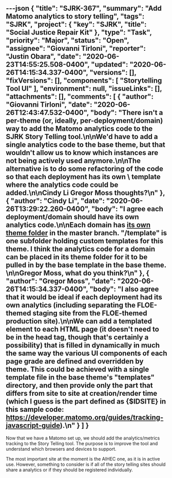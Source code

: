 ---json
{
  "title": "SJRK-367",
  "summary": "Add Matomo analytics to story telling",
  "tags": "SJRK",
  "project": {
    "key": "SJRK",
    "title": "Social Justice Repair Kit"
  },
  "type": "Task",
  "priority": "Major",
  "status": "Open",
  "assignee": "Giovanni Tirloni",
  "reporter": "Justin Obara",
  "date": "2020-06-23T14:55:25.508-0400",
  "updated": "2020-06-26T14:15:34.337-0400",
  "versions": [],
  "fixVersions": [],
  "components": [
    "Storytelling Tool UI"
  ],
  "environment": null,
  "issueLinks": [],
  "attachments": [],
  "comments": [
    {
      "author": "Giovanni Tirloni",
      "date": "2020-06-26T12:43:47.532-0400",
      "body": "There isn't a per-theme (or, ideally, per-deployment/domain) way to add the Matomo analytics code to the SJRK Story Telling tool.\n\nWe'd have to add a single analytics code to the base theme, but that wouldn't allow us to know which instances are not being actively used anymore.\n\nThe alternative is to do some refactoring of the code so that each deployment has its own \\<head> template where the analytics code could be added.\n\nCindy Li Gregor Moss thoughts?\n"
    },
    {
      "author": "Cindy Li",
      "date": "2020-06-26T13:29:22.260-0400",
      "body": "I agree each deployment/domain should have its own analytics code.\n\nEach domain has [its own theme folder](https://github.com/fluid-project/sjrk-story-telling/tree/master/themes) in the master branch. \"/template\" is one subfolder holding custom templates for this theme. I think the analytics code for a domain can be placed in its theme folder for it to be pulled in by the base template in the base theme.&#x20;\n\nGregor Moss, what do you think?\n"
    },
    {
      "author": "Gregor Moss",
      "date": "2020-06-26T14:15:34.337-0400",
      "body": "I also agree that it would be ideal if each deployment had its own analytics (including separating the FLOE-themed staging site from the FLOE-themed production site).\n\nWe can add a templated element to each HTML page (it doesn't need to be in the head tag, though that's certainly a possibility) that is filled in dynamically in much the same way the various UI components of each page grade are defined and overridden by theme. This could be achieved with a single template file in the base theme's \"templates\" directory, and then provide only the part that differs from site to site at creation/render time (which I guess is the part defined as {$IDSITE} in this sample code: <https://developer.matomo.org/guides/tracking-javascript-guide>).\n"
    }
  ]
}
---
Now that we have a Matomo set up, we should add the analytics/metrics tracking to the Story Telling tool. The purpose is to improve the tool and understand which browsers and devices to support.

The most important site at the moment is the AIHEC one, as it is in active use. However, something to consider is if all of the story telling sites should share a analytics or if they should be registered individually.

        